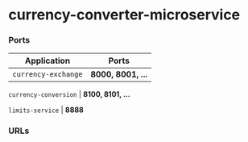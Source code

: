 # currency-converter-microservice

### Ports

Application | Ports
 --- | --- 
 `currency-exchange` | **8000, 8001, ...**

 `currency-conversion` | **8100, 8101, ...**

 `limits-service` | **8888**
 
 
### URLs
